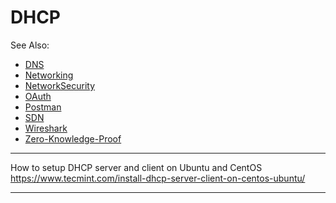 # DHCP

See Also:

  - [DNS](DNS.md)
  - [Networking](Networking.md)
  - [NetworkSecurity](NetworkSecurity.md)
  - [OAuth](OAuth.md)
  - [Postman](Postman.md)
  - [SDN](SDN.md)
  - [Wireshark](Wireshark.md)
  - [Zero-Knowledge-Proof](ZNP.md)

---

How to setup DHCP server and client on Ubuntu and CentOS
https://www.tecmint.com/install-dhcp-server-client-on-centos-ubuntu/

---